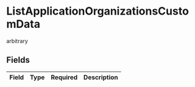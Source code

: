 # ListApplicationOrganizationsCustomData

arbitrary


## Fields

| Field       | Type        | Required    | Description |
| ----------- | ----------- | ----------- | ----------- |